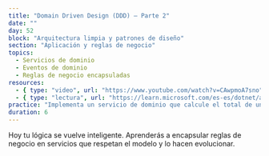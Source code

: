 ```yaml
---
title: "Domain Driven Design (DDD) – Parte 2"
date: ""
day: 52
block: "Arquitectura limpia y patrones de diseño"
section: "Aplicación y reglas de negocio"
topics:
  - Servicios de dominio
  - Eventos de dominio
  - Reglas de negocio encapsuladas
resources:
  - { type: "video", url: "https://www.youtube.com/watch?v=CAwpmoA7sno" }
  - { type: "lectura", url: "https://learn.microsoft.com/es-es/dotnet/architecture/ddd/" }
practice: "Implementa un servicio de dominio que calcule el total de un pedido aplicando descuentos por volumen."
duration: 6
---
```


Hoy tu lógica se vuelve inteligente. Aprenderás a encapsular reglas de negocio en servicios que respetan el modelo y lo hacen evolucionar.